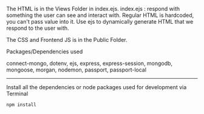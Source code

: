 
The HTML is in the Views Folder in index.ejs. 
index.ejs :
respond with something the user can see and interact with. Regular HTML is hardcoded, you can't pass value into it. 
Use ejs to dynamically generate HTML that we respond to the user with. 


The CSS and Frontend JS is in the Public Folder. 




Packages/Dependencies used

connect-mongo, dotenv, ejs, express, express-session, mongodb, mongoose, morgan, nodemon, passport, passport-local

---

 Install all the dependencies or node packages used for development via Terminal

`npm install`

